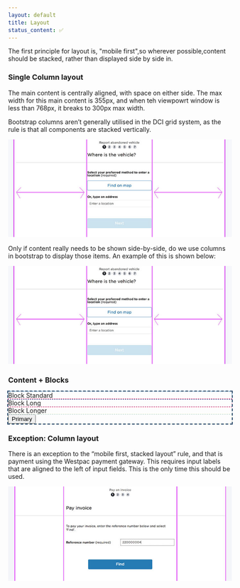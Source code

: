 ```yaml
---
layout: default
title: Layout
status_content: ✅
---
```

The first principle for layout is, "mobile first",so wherever possible,content should be stacked, rather than displayed side by side in.


### Single Column layout
The main content is centrally aligned, with space on either side. The max width for this main content is 355px, and when teh viewpowrt window is less than 768px, it breaks to 300px max width.

Bootstrap columns aren’t generally utilised in the DCI grid system, as the rule is that all components are stacked vertically. 

![](img/layout-single-column.jpg)

Only if content really needs to be shown side-by-side, do we use columns in bootstrap to display those items. An example of this is shown below:

![](img/layout-single-column.jpg)

### Content + Blocks
<div clas="dci-content-column" style="outline: 2px dashed #244566">
    <div class="dci dci-block-standard" style="outline: 1px dashed #277BB4">
        <label class="font-bold"> Block Standard </label>
    </div>
    <div class="dci dci-block-long" style="outline: 1px dashed #E50E56;">
        <label class="font-bold"> Block Long </label>
    </div>
    <div class="dci dci-block-longer" style="outline: 1px dashed #CBE3EF">
        <label class="font-bold"> Block Longer </label>
    </div>
    <div class="dci dci-block-longer" style="outline: 1px dashed #E1ECC6">
        <button class="dci-button dci-button--primary">Primary</button>
    </div>
</div>



### Exception: Column layout
There is an exception to the “mobile first, stacked layout” rule, and that is payment using the Westpac payment gateway. This requires input labels that are aligned to the left of input fields. This is the only time this should be used.

![](img/layout-two-column.jpg)
